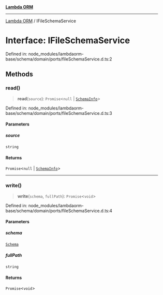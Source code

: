 [**Lambda ORM**](../README.md)

***

[Lambda ORM](../README.md) / IFileSchemaService

# Interface: IFileSchemaService

Defined in: node\_modules/lambdaorm-base/schema/domain/ports/fileSchemaService.d.ts:2

## Methods

### read()

> **read**(`source`): `Promise`\<`null` \| [`SchemaInfo`](SchemaInfo.md)\>

Defined in: node\_modules/lambdaorm-base/schema/domain/ports/fileSchemaService.d.ts:3

#### Parameters

##### source

`string`

#### Returns

`Promise`\<`null` \| [`SchemaInfo`](SchemaInfo.md)\>

***

### write()

> **write**(`schema`, `fullPath`): `Promise`\<`void`\>

Defined in: node\_modules/lambdaorm-base/schema/domain/ports/fileSchemaService.d.ts:4

#### Parameters

##### schema

[`Schema`](Schema.md)

##### fullPath

`string`

#### Returns

`Promise`\<`void`\>

